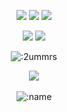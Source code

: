 <p align="center">
  <a href="https://github.com/addi00000"><img src="https://img.shields.io/github/followers/2ummrs?style=for-the-badge"></img></a>
  <a href="https://github.com/addi00000"><img src="https://img.shields.io/github/stars/2ummrs?style=for-the-badge"></img></a>
  <a href="https://scare.life"><img src="https://img.shields.io/website?down_message=scare.life%20is%20down%21&style=for-the-badge&up_message=scare.life%20is%20up%21&url=https%3A%2F%2Fscare.life"></img></a>
</p>

<p align="center">
  <a href="https://github.com/2ummrs"><img src="https://img.shields.io/badge/python-3670A0?style=for-the-badge&logo=python&logoColor=ffdd54"></a>
  <a href="https://github.com/2ummrs"><img src="https://img.shields.io/badge/typescript-%23007ACC.svg?style=for-the-badge&logo=typescript&logoColor=white"></a>
</p>

<p align="center"><img src="https://count.getloli.com/get/@:2ummrs" alt=":2ummrs" /></p>

<p align="center">
  <a href="https://discord.com/users/1107903478451408936"> <img align="center" src="https://lanyard.kyrie25.me/api/1107903478451408936?waveColor=fff&waveSpotifyColor=212121&gradient=fff&borderRadius=25px&bg=000"/></a>
  <br>
  <br>
  <img src="https://komarev.com/ghpvc/?username=xxx-os&color=gray&style=plastic" alt=":name" />
</p>
